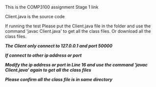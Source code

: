 This is the COMP3100 assignment Stage 1 link

Client.java is the source code

If running the test
Please put the Client.java file in the folder and use the command 'javac Client.java' to get all the class files.
Or download all the class files.

***The Client only connect to 127.0.0.1 and port 50000***

***If connect to other ip address or port***

***Modify the ip address or port in Line 16 and use the command 'javac Client.java' again to get all the class files***

***Please confirm all the class file is in same directory***
